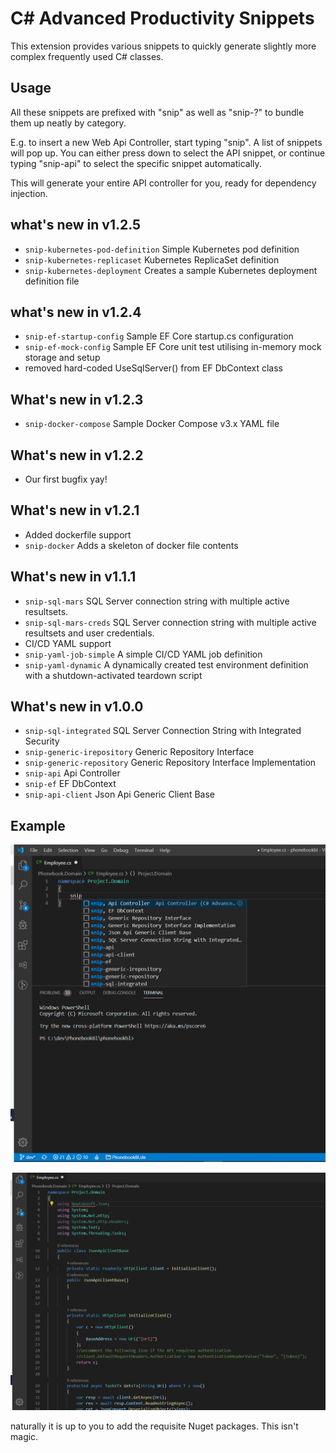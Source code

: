 # C# Advanced Productivity Snippets
This extension provides various snippets to quickly generate slightly more complex frequently used C# classes.

## Usage
All these snippets are prefixed with "snip" as well as "snip-?" to bundle them up neatly by category.

E.g. to insert a new Web Api Controller, start typing "snip". A list of snippets will pop up. You can either press down to select the API snippet, or continue typing "snip-api" to select the specific snippet automatically.

This will generate your entire API controller for you, ready for dependency injection.

## what's new in v1.2.5
- `snip-kubernetes-pod-definition` Simple Kubernetes pod definition
- `snip-kubernetes-replicaset` Kubernetes ReplicaSet definition
- `snip-kubernetes-deployment` Creates a sample Kubernetes deployment definition file

## what's new in v1.2.4
- `snip-ef-startup-config` Sample EF Core startup.cs configuration
- `snip-ef-mock-config` Sample EF Core unit test utilising in-memory mock storage and setup
- removed hard-coded UseSqlServer() from EF DbContext class

## What's new in v1.2.3
- `snip-docker-compose` Sample Docker Compose v3.x YAML file

## What's new in v1.2.2
- Our first bugfix yay!

## What's new in v1.2.1
- Added dockerfile support
- `snip-docker` Adds a skeleton of docker file contents
## What's new in v1.1.1
- `snip-sql-mars` SQL Server connection string with multiple active resultsets.
- `snip-sql-mars-creds` SQL Server connection string with multiple active resultsets and user credentials.
- CI/CD YAML support
- `snip-yaml-job-simple` A simple CI/CD YAML job definition
- `snip-yaml-dynamic` A dynamically created test environment definition with a shutdown-activated teardown script

## What's new in v1.0.0
- `snip-sql-integrated` SQL Server Connection String with Integrated Security 
- `snip-generic-irepository` Generic Repository Interface 
- `snip-generic-repository` Generic Repository Interface Implementation 
- `snip-api` Api Controller
- `snip-ef` EF DbContext
- `snip-api-client` Json Api Generic Client Base

## Example 
![type "snip"](https://raw.githubusercontent.com/mavusi/csquicksnips/master/snip.png)

![profit](https://raw.githubusercontent.com/mavusi/csquicksnips/master/snipres.png)

naturally it is up to you to add the requisite Nuget packages. This isn't magic.